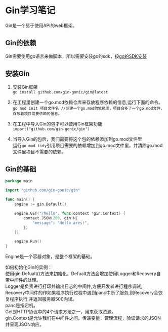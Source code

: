 # Gin学习笔记
  Gin是一个易于使用API的web框架。  

Gin的依赖
-------------
 Gin需要使用go语言来做脚本，所以需要安装go的sdk，按[go的SDK安装](../Go/Go_Install.md)    

安装Gin    
-----------------------------
 1. 安装Gin框架    
   `go install github.com/gin-gonic/gin@latest`    
 
 2. 在工程里创建一个go.mod依赖仓库来存放程序依赖的信息,运行下面的命令。    
   `go mod init 项目文件名 //创建一个go.mod的依赖库，项目会多了一个go.mod文件，存放着项目需要依赖的信息。`     
 3. 在工程中导入Gin的包才可以使用Gin框架功能    
   `import("github.com/gin-gonic/gin")`   
 4. 当导入Gin的包后，我们需要将这个包的依赖添加到go.mod文件里     
    运行`go mod tidy`引用项目需要的依赖增加到go.mod文件里，并清除go.mod文件里项目不需要的依赖。    

Gin的基础
------------------

```go
package main

import "github.com/gin-gonic/gin"

func main() {
	engine := gin.Default()

	engine.GET("/hello", func(context *gin.Context) {
		context.JSON(200, gin.H{
			"message": "Hello ares!",
		})
	})

	engine.Run()
}

```

Engine是一个容器对象，是整个框架的基础。    

如何初始化Gin的实例：    
使用gin.Defualt()方法来初始化，Defualt方法会增加使用Logger和Recovery自带中间件的处理。    
  Logger是负责进行打印并输出日志的中间件,方便开发者进行程序调试;     
  Recovery中间件的作如果程序执行过程中遇到panc中断了服务,则Recovery会恢复程序执行,并返回服务器500内误。    
  panc是指宕机。    
Get是HTTP协议中的4个请求方法之一，用来获取资源。    
gin.Context是允许我们在中间件之间，传递变量，管理流程，验证请求的JSON并呈现JSON响应。    